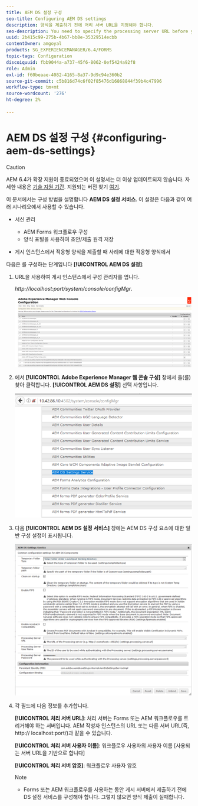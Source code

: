 ```yaml
---
title: AEM DS 설정 구성
seo-title: Configuring AEM DS settings
description: 양식을 제출하기 전에 처리 서버 URL을 지정해야 합니다.
seo-description: You need to specify the processing server URL before you submit a form.
uuid: 2b415c99-275b-4b67-bb8e-35329514ecbb
contentOwner: amgoyal
products: SG_EXPERIENCEMANAGER/6.4/FORMS
topic-tags: Configuration
discoiquuid: fbb9044a-a737-45f6-8062-0ef5424a92f8
role: Admin
exl-id: f60beaae-4082-4165-8a37-9d9c94e360b2
source-git-commit: c5b816d74c6f02f85476d16868844f39b4c47996
workflow-type: tm+mt
source-wordcount: '276'
ht-degree: 2%

---
```


# AEM DS 설정 구성 {#configuring-aem-ds-settings}

>[!CAUTION]
>
>AEM 6.4가 확장 지원이 종료되었으며 이 설명서는 더 이상 업데이트되지 않습니다. 자세한 내용은 [기술 지원 기간](https://helpx.adobe.com/kr/support/programs/eol-matrix.html). 지원되는 버전 찾기 [여기](https://experienceleague.adobe.com/docs/).

이 문서에서는 구성 방법을 설명합니다 **AEM DS 설정 서비스**. 이 설정은 다음과 같이 여러 시나리오에서 사용할 수 있습니다.

* 서신 관리

   * AEM Forms 워크플로우 구성
   * 양식 포털을 사용하여 초안/제출 원격 저장

* 게시 인스턴스에서 적응형 양식을 제출할 때 사례에 대한 적응형 양식에서

다음은 를 구성하는 단계입니다 **[!UICONTROL AEM DS 설정]**:

1. URL을 사용하여 게시 인스턴스에서 구성 관리자를 엽니다.

   *http://localhost:port/system/console/configMgr*.

   ![aem_web_configuration_console](assets/aem_web_configuration_console.png)

1. 에서 **[!UICONTROL Adobe Experience Manager 웹 콘솔 구성]** 창에서 을(를) 찾아 클릭합니다. **[!UICONTROL AEM DS 설정]** 선택 사항입니다.

   ![ds_settings](assets/ds_settings.png)

1. 다음 **[!UICONTROL AEM DS 설정 서비스]** 창에는 AEM DS 구성 요소에 대한 일반 구성 설정이 표시됩니다.

   ![ds_settings_1](assets/ds_settings_1.png)

1. 각 필드에 다음 정보를 추가합니다.

   **[!UICONTROL 처리 서버 URL]**: 처리 서버는 Forms 또는 AEM 워크플로우를 트리거해야 하는 서버입니다. AEM 작성자 인스턴스의 URL 또는 다른 서버 URL(즉, http:// localhost:port/)과 같을 수 있습니다.

   **[!UICONTROL 처리 서버 사용자 이름]**: 워크플로우 사용자의 사용자 이름 [사용되는 서버 URL을 기반으로 합니다]

   **[!UICONTROL 처리 서버 암호]**: 워크플로우 사용자 암호

   >[!NOTE]
   >
   >* Forms 또는 AEM 워크플로우를 사용하는 동안 게시 서버에서 제출하기 전에 DS 설정 서비스를 구성해야 합니다. 그렇지 않으면 양식 제출이 실패합니다.

